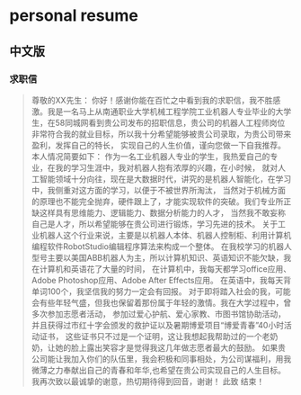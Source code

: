 # personal resume

## 中文版

### 求职信

>尊敬的XX先生：
你好！感谢你能在百忙之中看到我的求职信，我不胜感激。我是一名马上从南通职业大学机械工程学院工业机器人专业毕业的大学生，在58同城网看到贵公司发布的招职信息，贵公司的机器人工程师岗位非常符合我的就业目标，所以我十分希望能够被贵公司录取，为贵公司带来盈利，发挥自己的特长，
实现自己的人生价值，谨向您做一下自我推荐。
本人情况简要如下：
作为一名工业机器人专业的学生，我热爱自己的专业，在我的学习生涯中，我对机器人抱有浓厚的兴趣，在小时候，
就对人工智能领域十分向往，现在是大数据时代，讲究的是机器人智能化，在学习中，我侧重对这方面的学习，以便于不被世界所淘汰，
当然对于机械方面的原理也不能完全抛弃，硬件跟上了，才能实现软件的突破。我们专业所正缺这样具有思维能力、逻辑能力、数据分析能力的人才，
当然我不敢妄称自己是人才，所以希望能够在贵公司进行锻炼，学习先进的技术。
关于工业机器人这个行业来说，主要是以机器人本体、机器人控制柜、利用计算机编程软件RobotStudio编辑程序算法来构成一个整体。
在我校学习的机器人型号主要以美国ABB机器人为主，所以计算机知识、英语知识不能欠缺，我在计算机和英语花了大量的时间，
在计算机中，我每天都学习office应用、Adobe Photoshop应用、Adobe After Effects应用。 在英语中，我每天背单词100个，我坚信我的努力一定会有回报。
对于即将踏入社会的我，可能会有些年轻气盛，但我也保留着那份属于年轻的激情。我在大学过程中，曾多次参加志愿者活动，
参加过爱心护航、爱心家教、市图书馆协助活动，并且获得过市红十字会颁发的救护证以及暑期博爱项目“博爱青春”40小时活动证书，
这些证书只不过是一个证明，这让我想起我帮助过的一个老奶奶，让她的脸上露出笑容才是觉得我这几年做志愿者最大的鼓励。
如果贵公司能让我加入你们的队伍里，我会积极和同事相处，为公司谋福利，用我微薄之力奉献出自己的青春和年华,也希望在贵公司实现自己的人生目标。
我再次致以最诚挚的谢意，热切期待得到回音，谢谢！
此致
结束！

